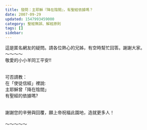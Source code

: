 ```yaml
---
title: 發問：主耶穌『降在陰間』，有聖經依據嗎？
date: 2007-09-29
updated: 1547993459000
category: 聖經無誤、解經原則
tags: []
sidebar: 
---
```


<p>這是匿名網友的疑問。請各位熱心的兄姊，有空時幫忙回答。謝謝大家。<br/><!--more-->～～～～<br/>敬愛的小小羊同工平安!!<br/><br/><br/>可否請教：<br/>在「使徒信經」裡說:<br/>主耶穌曾「降在陰間」<br/>有聖經的依據嗎?<br/><br/><br/>謝謝您的辛勞與回覆，願上帝祝福此園地，造就更多人！<br/><br/>～～～～～<br/><br/><br/></p>